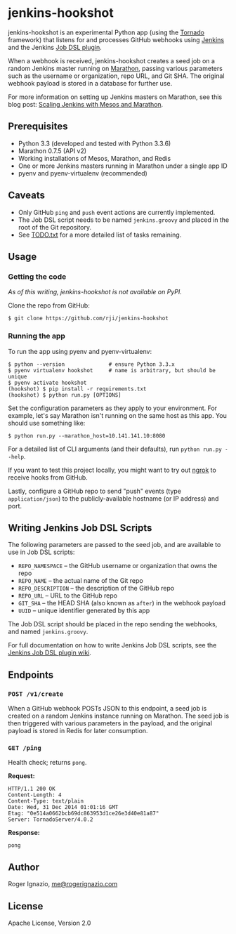 # jenkins-hookshot
jenkins-hookshot is an experimental Python app (using the [Tornado][1]
framework) that listens for and processes GitHub webhooks using [Jenkins][2]
and the Jenkins [Job DSL plugin][3].

When a webhook is received, jenkins-hookshot creates a seed job on a random
Jenkins master running on [Marathon][4], passing various parameters such as
the username or organization, repo URL, and Git SHA. The original webhook
payload is stored in a database for further use.

For more information on setting up Jenkins masters on Marathon, see this blog
post: [Scaling Jenkins with Mesos and Marathon][5].


## Prerequisites
  * Python 3.3 (developed and tested with Python 3.3.6)
  * Marathon 0.7.5 (API v2)
  * Working installations of Mesos, Marathon, and Redis
  * One or more Jenkins masters running in Marathon under a single app ID
  * pyenv and pyenv-virtualenv (recommended)


## Caveats
  * Only GitHub `ping` and `push` event actions are currently implemented.
  * The Job DSL script needs to be named `jenkins.groovy` and placed in the
  root of the Git repository.
  * See [TODO.txt][6] for a more detailed list of tasks remaining.


## Usage
### Getting the code
_As of this writing, jenkins-hookshot is not available on PyPI._

Clone the repo from GitHub:

```
$ git clone https://github.com/rji/jenkins-hookshot
```

### Running the app
To run the app using pyenv and pyenv-virtualenv:

```
$ python --version              # ensure Python 3.3.x
$ pyenv virtualenv hookshot     # name is arbitrary, but should be unique
$ pyenv activate hookshot
(hookshot) $ pip install -r requirements.txt
(hookshot) $ python run.py [OPTIONS]
```

Set the configuration parameters as they apply to your environment. For example,
let's say Marathon isn't running on the same host as this app. You should use
something like:

```
$ python run.py --marathon_host=10.141.141.10:8080
```

For a detailed list of CLI arguments (and their defaults), run
`python run.py --help`.

If you want to test this project locally, you might want to try out [ngrok][7]
to receive hooks from GitHub.

Lastly, configure a GitHub repo to send "push" events (type `application/json`)
to the publicly-available hostname (or IP address) and port.


## Writing Jenkins Job DSL Scripts
The following parameters are passed to the seed job, and are available to use
in Job DSL scripts:
  * `REPO_NAMESPACE` – the GitHub username or organization that owns the repo
  * `REPO_NAME` – the actual name of the Git repo
  * `REPO_DESCRIPTION` – the description of the GitHub repo
  * `REPO_URL` – URL to the GitHub repo
  * `GIT_SHA` – the HEAD SHA (also known as `after`) in the webhook payload
  * `UUID` – unique identifier generated by this app

The Job DSL script should be placed in the repo sending the webhooks, and named
`jenkins.groovy`.

For full documentation on how to write Jenkins Job DSL scripts, see the
[Jenkins Job DSL plugin wiki][8].


## Endpoints
### `POST /v1/create`
When a GitHub webhook POSTs JSON to this endpoint, a seed job is created on a
random Jenkins instance running on Marathon. The seed job is then triggered
with various parameters in the payload, and the original payload is stored in
Redis for later consumption.

### `GET /ping`
Health check; returns `pong`.

**Request:**

```
HTTP/1.1 200 OK
Content-Length: 4
Content-Type: text/plain
Date: Wed, 31 Dec 2014 01:01:16 GMT
Etag: "0e514a0662bcb69dc863953d1ce26e3d40e81a87"
Server: TornadoServer/4.0.2
```

**Response:**

```
pong
```

## Author
Roger Ignazio, me@rogerignazio.com

## License
Apache License, Version 2.0


[1]: http://www.tornadoweb.org/en/stable/
[2]: http://jenkins-ci.org
[3]: https://wiki.jenkins-ci.org/display/JENKINS/Job+DSL+Plugin
[4]: https://mesosphere.github.io/marathon/
[5]: http://rogerignazio.com/blog/scaling-jenkins-mesos-marathon/
[6]: TODO.txt
[7]: https://ngrok.com/
[8]: https://github.com/jenkinsci/job-dsl-plugin/wiki
